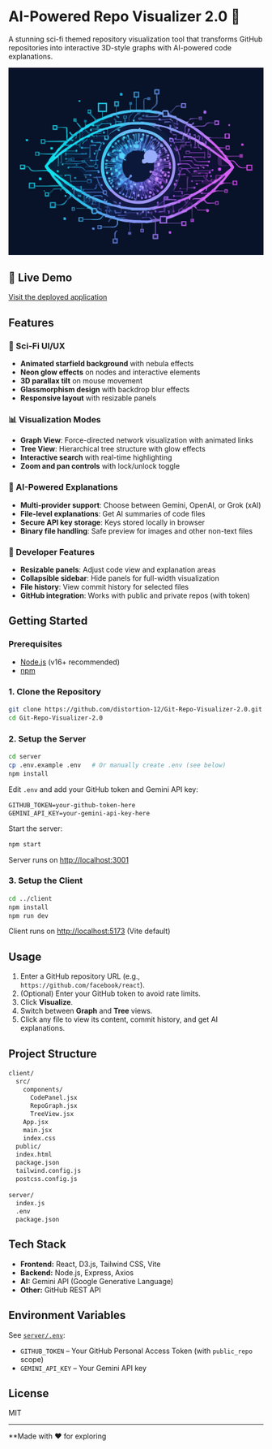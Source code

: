 # AI-Powered Repo Visualizer 2.0 🚀

A stunning sci-fi themed repository visualization tool that transforms GitHub repositories into interactive 3D-style graphs with AI-powered code explanations.

![AI-Powered Repo Visualizer](client/public/logo.svg)

## 🌟 Live Demo
[Visit the deployed application](https://your-deployed-url.vercel.app)

## Features

### 🎨 Sci-Fi UI/UX
- **Animated starfield background** with nebula effects
- **Neon glow effects** on nodes and interactive elements
- **3D parallax tilt** on mouse movement
- **Glassmorphism design** with backdrop blur effects
- **Responsive layout** with resizable panels

### 📊 Visualization Modes
- **Graph View**: Force-directed network visualization with animated links
- **Tree View**: Hierarchical tree structure with glow effects
- **Interactive search** with real-time highlighting
- **Zoom and pan controls** with lock/unlock toggle

### 🤖 AI-Powered Explanations
- **Multi-provider support**: Choose between Gemini, OpenAI, or Grok (xAI)
- **File-level explanations**: Get AI summaries of code files
- **Secure API key storage**: Keys stored locally in browser
- **Binary file handling**: Safe preview for images and other non-text files

### 🔧 Developer Features
- **Resizable panels**: Adjust code view and explanation areas
- **Collapsible sidebar**: Hide panels for full-width visualization
- **File history**: View commit history for selected files
- **GitHub integration**: Works with public and private repos (with token)

## Getting Started

### Prerequisites

- [Node.js](https://nodejs.org/) (v16+ recommended)
- [npm](https://www.npmjs.com/)

### 1. Clone the Repository

```sh
git clone https://github.com/distortion-12/Git-Repo-Visualizer-2.0.git
cd Git-Repo-Visualizer-2.0
```

### 2. Setup the Server

```sh
cd server
cp .env.example .env   # Or manually create .env (see below)
npm install
```

Edit `.env` and add your GitHub token and Gemini API key:
```
GITHUB_TOKEN=your-github-token-here
GEMINI_API_KEY=your-gemini-api-key-here
```

Start the server:
```sh
npm start
```
Server runs on [http://localhost:3001](http://localhost:3001)

### 3. Setup the Client

```sh
cd ../client
npm install
npm run dev
```
Client runs on [http://localhost:5173](http://localhost:5173) (Vite default)

## Usage

1. Enter a GitHub repository URL (e.g., `https://github.com/facebook/react`).
2. (Optional) Enter your GitHub token to avoid rate limits.
3. Click **Visualize**.
4. Switch between **Graph** and **Tree** views.
5. Click any file to view its content, commit history, and get AI explanations.

## Project Structure

```
client/
  src/
    components/
      CodePanel.jsx
      RepoGraph.jsx
      TreeView.jsx
    App.jsx
    main.jsx
    index.css
  public/
  index.html
  package.json
  tailwind.config.js
  postcss.config.js

server/
  index.js
  .env
  package.json
```

## Tech Stack

- **Frontend:** React, D3.js, Tailwind CSS, Vite
- **Backend:** Node.js, Express, Axios
- **AI:** Gemini API (Google Generative Language)
- **Other:** GitHub REST API

## Environment Variables

See [`server/.env`](server/.env):

- `GITHUB_TOKEN` – Your GitHub Personal Access Token (with `public_repo` scope)
- `GEMINI_API_KEY` – Your Gemini API key

## License

MIT

---

**Made with ❤️ for exploring
